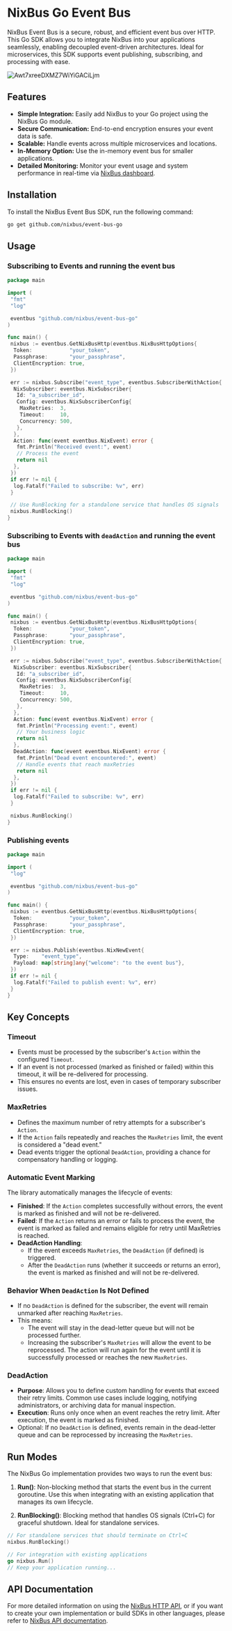 # NixBus Go Event Bus

NixBus Event Bus is a secure, robust, and efficient event bus over HTTP. This Go SDK allows you to integrate NixBus into your applications seamlessly, enabling decoupled event-driven architectures. Ideal for microservices, this SDK supports event publishing, subscribing, and processing with ease.

![Awt7xreeDXMZ7WiYiGACiLjm](https://github.com/user-attachments/assets/9ed8978a-3f3f-4280-8ea9-4d3bcd09af2d)

## Features

- **Simple Integration:** Easily add NixBus to your Go project using the NixBus Go module.
- **Secure Communication:** End-to-end encryption ensures your event data is safe.
- **Scalable:** Handle events across multiple microservices and locations.
- **In-Memory Option:** Use the in-memory event bus for smaller applications.
- **Detailed Monitoring:** Monitor your event usage and system performance in real-time via [NixBus dashboard](https://nixbus.com/dashboard).

## Installation

To install the NixBus Event Bus SDK, run the following command:

```bash
go get github.com/nixbus/event-bus-go
```

## Usage

### Subscribing to Events and running the event bus

```go
package main

import (
 "fmt"
 "log"

 eventbus "github.com/nixbus/event-bus-go"
)

func main() {
 nixbus := eventbus.GetNixBusHttp(eventbus.NixBusHttpOptions{
  Token:            "your_token",
  Passphrase:       "your_passphrase",
  ClientEncryption: true,
 })

 err := nixbus.Subscribe("event_type", eventbus.SubscriberWithAction{
  NixSubscriber: eventbus.NixSubscriber{
   Id: "a_subscriber_id",
   Config: eventbus.NixSubscriberConfig{
    MaxRetries:  3,
    Timeout:     10,
    Concurrency: 500,
   },
  },
  Action: func(event eventbus.NixEvent) error {
   fmt.Println("Received event:", event)
   // Process the event
   return nil
  },
 })
 if err != nil {
  log.Fatalf("Failed to subscribe: %v", err)
 }

 // Use RunBlocking for a standalone service that handles OS signals
 nixbus.RunBlocking()
}
```

### Subscribing to Events with `deadAction` and running the event bus

```go
package main

import (
 "fmt"
 "log"

 eventbus "github.com/nixbus/event-bus-go"
)

func main() {
 nixbus := eventbus.GetNixBusHttp(eventbus.NixBusHttpOptions{
  Token:            "your_token",
  Passphrase:       "your_passphrase",
  ClientEncryption: true,
 })

 err := nixbus.Subscribe("event_type", eventbus.SubscriberWithAction{
  NixSubscriber: eventbus.NixSubscriber{
   Id: "a_subscriber_id",
   Config: eventbus.NixSubscriberConfig{
    MaxRetries:  3,
    Timeout:     10,
    Concurrency: 500,
   },
  },
  Action: func(event eventbus.NixEvent) error {
   fmt.Println("Processing event:", event)
   // Your business logic
   return nil
  },
  DeadAction: func(event eventbus.NixEvent) error {
   fmt.Println("Dead event encountered:", event)
   // Handle events that reach maxRetries
   return nil
  },
 })
 if err != nil {
  log.Fatalf("Failed to subscribe: %v", err)
 }

 nixbus.RunBlocking()
}
```

### Publishing events

```go
package main

import (
 "log"

 eventbus "github.com/nixbus/event-bus-go"
)

func main() {
 nixbus := eventbus.GetNixBusHttp(eventbus.NixBusHttpOptions{
  Token:            "your_token",
  Passphrase:       "your_passphrase",
  ClientEncryption: true,
 })

 err := nixbus.Publish(eventbus.NixNewEvent{
  Type:    "event_type",
  Payload: map[string]any{"welcome": "to the event bus"},
 })
 if err != nil {
  log.Fatalf("Failed to publish event: %v", err)
 }
}
```

## Key Concepts

### Timeout

- Events must be processed by the subscriber's `Action` within the configured `Timeout`.
- If an event is not processed (marked as finished or failed) within this timeout, it will be re-delivered for processing.
- This ensures no events are lost, even in cases of temporary subscriber issues.

### MaxRetries

- Defines the maximum number of retry attempts for a subscriber's `Action`.
- If the `Action` fails repeatedly and reaches the `MaxRetries` limit, the event is considered a "dead event."
- Dead events trigger the optional `DeadAction`, providing a chance for compensatory handling or logging.

### Automatic Event Marking

The library automatically manages the lifecycle of events:

- **Finished**: If the `Action` completes successfully without errors, the event is marked as finished and will not be re-delivered.
- **Failed**: If the `Action` returns an error or fails to process the event, the event is marked as failed and remains eligible for retry until MaxRetries is reached.
- **DeadAction Handling**:
  - If the event exceeds `MaxRetries`, the `DeadAction` (if defined) is triggered.
  - After the `DeadAction` runs (whether it succeeds or returns an error), the event is marked as finished and will not be re-delivered.

### Behavior When `DeadAction` Is Not Defined

- If no `DeadAction` is defined for the subscriber, the event will remain unmarked after reaching `MaxRetries`.
- This means:
  - The event will stay in the dead-letter queue but will not be processed further.
  - Increasing the subscriber's `MaxRetries` will allow the event to be reprocessed. The action will run again for the event until it is successfully processed or reaches the new `MaxRetries`.

### DeadAction

- **Purpose**: Allows you to define custom handling for events that exceed their retry limits. Common use cases include logging, notifying administrators, or archiving data for manual inspection.
- **Execution**: Runs only once when an event reaches the retry limit. After execution, the event is marked as finished.
- Optional: If no `DeadAction` is defined, events remain in the dead-letter queue and can be reprocessed by increasing the `MaxRetries`.

## Run Modes

The NixBus Go implementation provides two ways to run the event bus:

1. **Run()**: Non-blocking method that starts the event bus in the current goroutine. Use this when integrating with an existing application that manages its own lifecycle.

2. **RunBlocking()**: Blocking method that handles OS signals (Ctrl+C) for graceful shutdown. Ideal for standalone services.

```go
// For standalone services that should terminate on Ctrl+C
nixbus.RunBlocking()

// For integration with existing applications
go nixbus.Run()
// Keep your application running...
```

## API Documentation

For more detailed information on using the [NixBus HTTP API](https://nixbus.com/api), or if you want to create your own implementation or build SDKs in other languages, please refer to [NixBus API documentation](https://nixbus.com/api).

